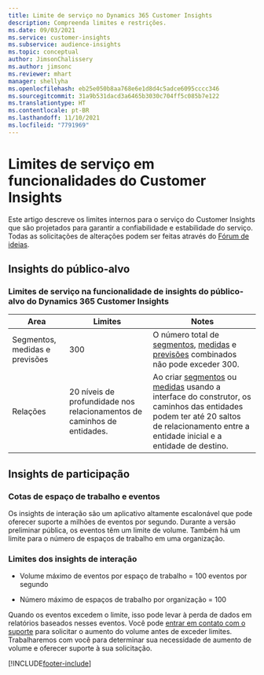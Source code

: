 ```yaml
---
title: Limite de serviço no Dynamics 365 Customer Insights
description: Compreenda limites e restrições.
ms.date: 09/03/2021
ms.service: customer-insights
ms.subservice: audience-insights
ms.topic: conceptual
author: JimsonChalissery
ms.author: jimsonc
ms.reviewer: mhart
manager: shellyha
ms.openlocfilehash: eb25e050b8aa768e6e1d8d4c5adce6095cccc346
ms.sourcegitcommit: 31a9b531dacd3a6465b3030c704ff5c085b7e122
ms.translationtype: HT
ms.contentlocale: pt-BR
ms.lasthandoff: 11/10/2021
ms.locfileid: "7791969"
---
```

# <a name="service-limits-in-customer-insights-capabilities"></a>Limites de serviço em funcionalidades do Customer Insights

Este artigo descreve os limites internos para o serviço do Customer Insights que são projetados para garantir a confiabilidade e estabilidade do serviço. Todas as solicitações de alterações podem ser feitas através do [Fórum de ideias](https://go.microsoft.com/fwlink/?linkid=2074172). 

## <a name="audience-insights"></a>Insights do público-alvo

### <a name="service-limits-in-dynamics-365-customer-insights-audience-insights-capability"></a>Limites de serviço na funcionalidade de insights do público-alvo do Dynamics 365 Customer Insights

| Area  | Limites  | Notes |
|-------------|---------------------------------------------------------------------|---------------------------------------------------------------------|
| Segmentos, medidas e previsões | 300  | O número total de [segmentos](audience-insights/segments.md), [medidas](audience-insights/measures.md) e [previsões](audience-insights/predictions.md) combinados não pode exceder 300.  |
| Relações | 20 níveis de profundidade nos relacionamentos de caminhos de entidades. | Ao criar [segmentos](audience-insights/segments.md) ou [medidas](audience-insights/measures.md) usando a interface do construtor, os caminhos das entidades podem ter até 20 saltos de relacionamento entre a entidade inicial e a entidade de destino.  |


## <a name="engagement-insights"></a>Insights de participação

### <a name="workspace-and-event-quotas"></a>Cotas de espaço de trabalho e eventos

Os insights de interação são um aplicativo altamente escalonável que pode oferecer suporte a milhões de eventos por segundo. Durante a versão preliminar pública, os eventos têm um limite de volume. Também há um limite para o número de espaços de trabalho em uma organização.

### <a name="engagement-insights-limits"></a>Limites dos insights de interação

- Volume máximo de eventos por espaço de trabalho = 100 eventos por segundo

- Número máximo de espaços de trabalho por organização = 100

Quando os eventos excedem o limite, isso pode levar à perda de dados em relatórios baseados nesses eventos. Você pode [entrar em contato com o suporte](https://go.microsoft.com/fwlink/?linkid=2145734) para solicitar o aumento do volume antes de exceder limites. Trabalharemos com você para determinar sua necessidade de aumento de volume e oferecer suporte à sua solicitação.


[!INCLUDE[footer-include](includes/footer-banner.md)]
